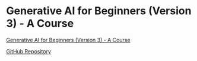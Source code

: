 # Generative AI for Beginners (Version 3) - A Course

[Generative AI for Beginners (Version 3) - A Course](https://microsoft.github.io/generative-ai-for-beginners/#/)

[GitHub Repository](https://github.com/microsoft/generative-ai-for-beginners)